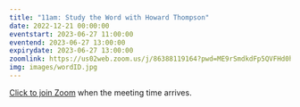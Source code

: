 ```yaml
---
title: "11am: Study the Word with Howard Thompson"
date: 2022-12-21 00:00:00
eventstart: 2023-06-27 11:00:00
eventend: 2023-06-27 13:00:00
expirydate: 2023-06-27 13:00:00
zoomlink: https://us02web.zoom.us/j/86388119164?pwd=ME9rSmdkdFp5QVFHd0hIbDZmNXhRQT09
img: images/wordID.jpg
---
```


[Click to join Zoom](https://us02web.zoom.us/j/86388119164?pwd=ME9rSmdkdFp5QVFHd0hIbDZmNXhRQT09) when the meeting time arrives.